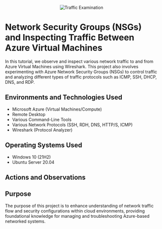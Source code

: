 <p align="center">
<img src="https://i.imgur.com/Ua7udoS.png" alt="Traffic Examination"/>
</p>

<h1>Network Security Groups (NSGs) and Inspecting Traffic Between Azure Virtual Machines</h1>
In this tutorial, we observe and inspect various network traffic to and from Azure Virtual Machines using Wireshark. This project also involves experimenting with Azure Network Security Groups (NSGs) to control traffic and analyzing different types of traffic protocols such as ICMP, SSH, DHCP, DNS, and RDP.

<h2>Environments and Technologies Used</h2>

- Microsoft Azure (Virtual Machines/Compute)
- Remote Desktop
- Various Command-Line Tools
- Various Network Protocols (SSH, RDH, DNS, HTTP/S, ICMP)
- Wireshark (Protocol Analyzer)

<h2>Operating Systems Used </h2>

- Windows 10 (21H2)
- Ubuntu Server 20.04

<h2>Actions and Observations</h2>

<h2>Purpose</h2>

The purpose of this project is to enhance understanding of network traffic flow and security configurations within cloud environments, providing foundational knowledge for managing and troubleshooting Azure-based networked systems.
